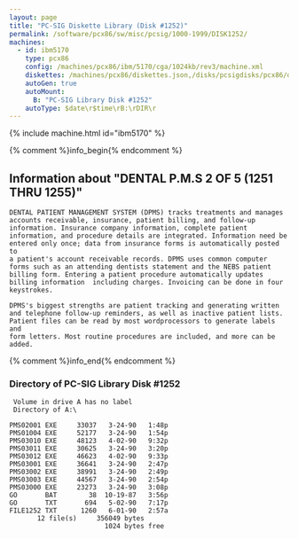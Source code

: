 ```yaml
---
layout: page
title: "PC-SIG Diskette Library (Disk #1252)"
permalink: /software/pcx86/sw/misc/pcsig/1000-1999/DISK1252/
machines:
  - id: ibm5170
    type: pcx86
    config: /machines/pcx86/ibm/5170/cga/1024kb/rev3/machine.xml
    diskettes: /machines/pcx86/diskettes.json,/disks/pcsigdisks/pcx86/diskettes.json
    autoGen: true
    autoMount:
      B: "PC-SIG Library Disk #1252"
    autoType: $date\r$time\rB:\rDIR\r
---
```


{% include machine.html id="ibm5170" %}

{% comment %}info_begin{% endcomment %}

## Information about "DENTAL P.M.S 2 OF 5 (1251 THRU 1255)"

    DENTAL PATIENT MANAGEMENT SYSTEM (DPMS) tracks treatments and manages
    accounts receivable, insurance, patient billing, and follow-up
    information. Insurance company information, complete patient
    information, and procedure details are integrated. Information need be
    entered only once; data from insurance forms is automatically posted to
    a patient's account receivable records. DPMS uses common computer
    forms such as an attending dentists statement and the NEBS patient
    billing form. Entering a patient procedure automatically updates
    billing information  including charges. Invoicing can be done in four
    keystrokes.
    
    DPMS's biggest strengths are patient tracking and generating written
    and telephone follow-up reminders, as well as inactive patient lists.
    Patient files can be read by most wordprocessors to generate labels and
    form letters. Most routine procedures are included, and more can be
    added.
{% comment %}info_end{% endcomment %}


### Directory of PC-SIG Library Disk #1252

     Volume in drive A has no label
     Directory of A:\

    PMS02001 EXE     33037   3-24-90   1:48p
    PMS01004 EXE     52177   3-24-90   1:54p
    PMS03010 EXE     48123   4-02-90   9:32p
    PMS03011 EXE     30625   3-24-90   3:20p
    PMS03012 EXE     46623   4-02-90   9:33p
    PMS03001 EXE     36641   3-24-90   2:47p
    PMS03002 EXE     38991   3-24-90   2:49p
    PMS03003 EXE     44567   3-24-90   2:54p
    PMS03000 EXE     23273   3-24-90   3:08p
    GO       BAT        38  10-19-87   3:56p
    GO       TXT       694   5-02-90   7:17p
    FILE1252 TXT      1260   6-01-90   2:57a
           12 file(s)     356049 bytes
                            1024 bytes free

